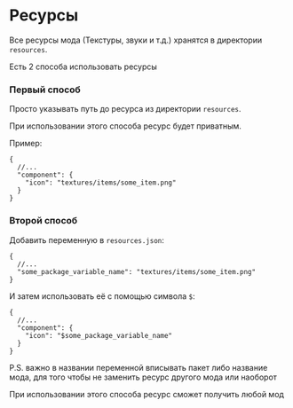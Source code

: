 # Ресурсы

Все ресурсы мода (Текстуры, звуки и т.д.) хранятся в директории `resources`.

Есть 2 способа использовать ресурсы

### Первый способ

Просто указывать путь до ресурса из директории `resources`.

При использовании этого способа ресурс будет приватным.

Пример:

```json5
{
  //...
  "component": {
    "icon": "textures/items/some_item.png"
  }
}
```

### Второй способ

Добавить переменную в `resources.json`:

```json5
{
  //...
  "some_package_variable_name": "textures/items/some_item.png"
}
```

И затем использовать её с помощью символа `$`:

```json5
{
  //...
  "component": {
    "icon": "$some_package_variable_name"
  }
}
```

P.S. важно в названии переменной вписывать пакет либо название мода, для того чтобы не заменить ресурс другого мода или
наоборот

При использовании этого способа ресурс сможет получить любой мод
